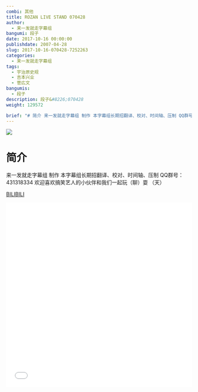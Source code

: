```yaml
---
combi: 其他
title: ROZAN LIVE STAND 070428 
author: 
  - 来一发就走字幕组
bangumi: 段子
date: 2017-10-16 00:00:00
publishdate: 2007-04-28
slug: 2017-10-16-070428-7252263
categories: 
  - 来一发就走字幕组
tags: 
  - 宇治原史规
  - 吉本兴业
  - 菅広文
bangumis: 
  - 段子
description: 段子&#8226;070428
weight: 129572

brief: "# 简介 来一发就走字幕组 制作 本字幕组长期招翻译、校对、时间轴、压制 QQ群号：431318334 欢迎喜欢搞笑艺人的小伙伴和我们一起玩（聊）耍 （天）"
---
```


![](https://i.imgur.com/zgQ7YAd.jpg)

# 简介  
来一发就走字幕组 制作 本字幕组长期招翻译、校对、时间轴、压制   QQ群号：431318334 欢迎喜欢搞笑艺人的小伙伴和我们一起玩（聊）耍 （天）

  [BILIBILI](https://www.bilibili.com/video/av7252263/)


<div class="vcontainer">  <iframe class='video' src="//www.bilibili.com/blackboard/player.html?aid=7252263" width="100%" height="500" frameborder="0" allowfullscreen="allowfullscreen"></iframe></div>

